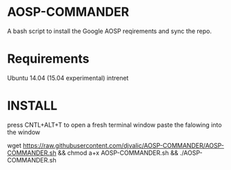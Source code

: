 # AOSP-COMMANDER
A bash script to install the Google AOSP reqirements and  sync the  repo.
# Requirements
Ubuntu 14.04 (15.04 experimental)
intrenet
# INSTALL
press CNTL+ALT+T to open a fresh terminal window
paste the falowing into the window

wget https://raw.githubusercontent.com/djvalic/AOSP-COMMANDER/AOSP-COMMANDER.sh && chmod a+x AOSP-COMMANDER.sh && ./AOSP-COMMANDER.sh
